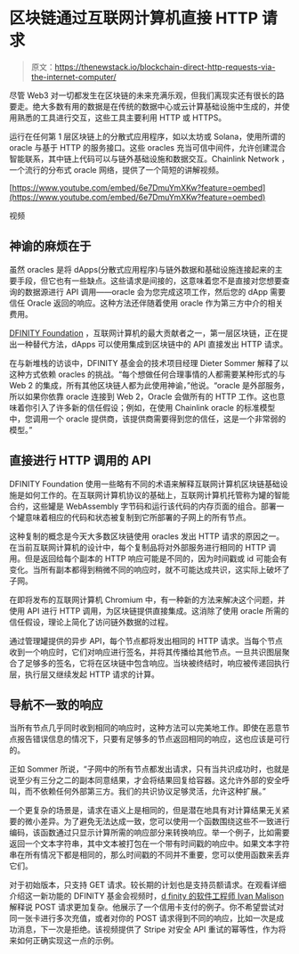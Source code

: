 # 区块链通过互联网计算机直接 HTTP 请求

> 原文：<https://thenewstack.io/blockchain-direct-http-requests-via-the-internet-computer/>

尽管 Web3 对一切都发生在区块链的未来充满乐观，但我们离现实还有很长的路要走。绝大多数有用的数据是在传统的数据中心或云计算基础设施中生成的，并使用熟悉的工具进行交互，这些工具主要利用 HTTP 或 HTTPS。

运行在任何第 1 层区块链上的分散式应用程序，如以太坊或 Solana，使用所谓的 oracle 与基于 HTTP 的服务接口。这些 oracles 充当可信中间件，允许创建混合智能联系，其中链上代码可以与链外基础设施和数据交互。Chainlink Network ，一个流行的分布式 oracle 网络，提供了一个简短的讲解视频。

[https://www.youtube.com/embed/6e7DmuYmXKw?feature=oembed](https://www.youtube.com/embed/6e7DmuYmXKw?feature=oembed)

视频

## 神谕的麻烦在于

虽然 oracles 是将 dApps(分散式应用程序)与链外数据和基础设施连接起来的主要手段，但它也有一些缺点。这些请求是间接的，这意味着您不是直接对您想要查询的数据源进行 API 调用——oracle 会为您完成这项工作，然后您的 dApp 需要信任 Oracle 返回的响应。这种方法还伴随着使用 oracle 作为第三方中介的相关费用。

[DFINITY Foundation](https://dfinity.org/) ，互联网计算机的最大贡献者之一，第一层区块链，正在提出一种替代方法，dApps 可以使用集成到区块链中的 API 直接发出 HTTP 请求。

在与新堆栈的访谈中，DFINITY 基金会的技术项目经理 Dieter Sommer 解释了以这种方式依赖 oracles 的挑战。“每个想做任何合理事情的人都需要某种形式的与 Web 2 的集成，所有其他区块链人都为此使用神谕，”他说。“oracle 是外部服务，所以如果你依靠 oracle 连接到 Web 2，Oracle 会做所有的 HTTP 工作。这也意味着你引入了许多新的信任假设；例如，在使用 Chainlink oracle 的标准模型中，您调用一个 oracle 提供商，该提供商需要得到您的信任，这是一个非常弱的模型。”

## 直接进行 HTTP 调用的 API

DFINITY Foundation 使用一些略有不同的术语来解释互联网计算机区块链基础设施是如何工作的。在互联网计算机协议的基础上，互联网计算机托管称为罐的智能合约，这些罐是 WebAssembly 字节码和运行该代码的内存页面的组合。部署一个罐意味着相应的代码和状态被复制到它所部署的子网上的所有节点。

这种复制的概念是今天大多数区块链使用 oracles 发出 HTTP 请求的原因之一。在当前互联网计算机的设计中，每个复制品将对外部服务进行相同的 HTTP 调用。但是返回给每个副本的 HTTP 响应可能是不同的，因为时间戳或 id 可能会有变化。当所有副本都得到稍微不同的响应时，就不可能达成共识，这实际上破坏了子网。

在即将发布的互联网计算机 Chromium 中，有一种新的方法来解决这个问题，并使用 API 进行 HTTP 调用，为区块链提供直接集成。这消除了使用 oracle 所需的信任假设，理论上简化了访问链外数据的过程。

通过管理罐提供的异步 API，每个节点都将发出相同的 HTTP 请求。当每个节点收到一个响应时，它们对响应进行签名，并将其传播给其他节点。一旦共识图层聚合了足够多的签名，它将在区块链中包含响应。当块被终结时，响应被传递回执行层，执行层又继续发起 HTTP 请求的计算。

## 导航不一致的响应

当所有节点几乎同时收到相同的响应时，这种方法可以完美地工作。即使在恶意节点报告错误信息的情况下，只要有足够多的节点返回相同的响应，这也应该是可行的。

正如 Sommer 所说，“子网中的所有节点都发出请求，只有当共识成功时，也就是说至少有三分之二的副本同意结果，才会将结果回复给容器。这允许外部的安全呼叫，而不依赖任何外部第三方。我们的共识协议足够灵活，允许这种扩展。”

一个更复杂的场景是，请求在语义上是相同的，但是潜在地具有对计算结果无关紧要的微小差异。为了避免无法达成一致，您可以使用一个函数围绕这些不一致进行编码，该函数通过只显示计算所需的响应部分来转换响应。举一个例子，比如需要返回一个文本字符串，其中文本被打包在一个带有时间戳的响应中。如果文本字符串在所有情况下都是相同的，那么时间戳的不同并不重要，您可以使用函数来丢弃它们。

对于初始版本，只支持 GET 请求。较长期的计划也是支持员额请求。在观看详细介绍这一新功能的 DFINITY 基金会视频时，[d finity 的软件工程师 Ivan Malison](https://www.linkedin.com/in/ivanmalison/) 解释说 POST 请求更加复杂。他展示了一个信用卡支付的例子。你不希望尝试对同一张卡进行多次充值，或者对你的 POST 请求得到不同的响应，比如一次是成功消息，下一次是拒绝。该视频提供了 Stripe 对安全 API 重试的幂等性，作为将来如何正确实现这一点的示例。

<svg xmlns:xlink="http://www.w3.org/1999/xlink" viewBox="0 0 68 31" version="1.1"><title>Group</title> <desc>Created with Sketch.</desc></svg>